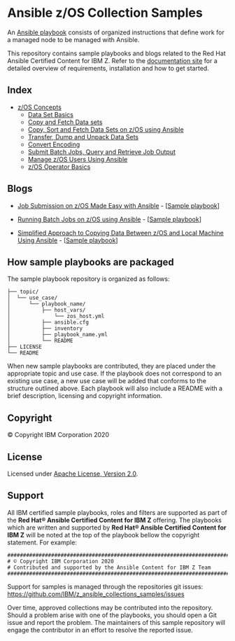 # Ansible z/OS Collection Samples

An [Ansible playbook](https://docs.ansible.com/ansible/latest/user_guide/playbooks_intro.html#playbooks-intro)
consists of organized instructions that define work for a managed node to be
managed with Ansible.

This repository contains sample playbooks and blogs related to the Red Hat Ansible Certified Content for IBM Z.
Refer to the [documentation site](https://ibm.github.io/z_ansible_collections_doc/index.html) for a detailed overview of requirements,
installation and how to get started.

## Index

* [z/OS Concepts](https://github.com/IBM/z_ansible_collections_samples/ibm_zos_core)
   * [Data Set Basics](https://github.com/IBM/z_ansible_collections_samples/tree/master/zos_concepts/data_sets/data_set_basics)
   * [Copy and Fetch Data sets](https://github.com/IBM/z_ansible_collections_samples/tree/master/zos_concepts/data_transfer/copy_fetch_data_set)
   * [Copy, Sort and Fetch Data Sets on z/OS using Ansible](https://github.com/IBM/z_ansible_collections_samples/tree/master/zos_concepts/data_transfer/copy_sort_fetch)
   * [Transfer, Dump and Unpack Data Sets](https://github.com/IBM/z_ansible_collections_samples/tree/master/zos_concepts/data_transfer/dump_pack_ftp_unpack_restore)
   * [Convert Encoding](https://github.com/IBM/z_ansible_collections_samples/tree/master/zos_concepts/encoding/convert_encoding)
   * [Submit Batch Jobs, Query and Retrieve Job Output](https://github.com/IBM/z_ansible_collections_samples/tree/master/zos_concepts/jobs/submit_query_retrieve)
   * [Manage z/OS Users Using Ansible](https://github.com/IBM/z_ansible_collections_samples/tree/master/zos_concepts/user_management/add_remove_user)
   * [z/OS Operator Basics](https://github.com/IBM/z_ansible_collections_samples/tree/master/zos_concepts/zos_operator/zos_operator_basics)


## Blogs

* [Job Submission on z/OS Made Easy with Ansible](https://community.ibm.com/community/user/ibmz-and-linuxone/blogs/asif-mahmud1/2020/06/10/job-submission-on-zos-made-easy-with-ansible) - \[[Sample playbook](https://github.com/IBM/z_ansible_collections_samples/tree/master/zos_concepts/jobs/submit_query_retrieve)\]

* [Running Batch Jobs on z/OS using Ansible](https://community.ibm.com/community/user/ibmz-and-linuxone/blogs/asif-mahmud1/2020/08/04/how-to-run-batch-jobs-on-zos-without-jcl-using-ans) - \[[Sample playbook](https://github.com/IBM/z_ansible_collections_samples/tree/master/zos_concepts/data_transfer/copy_sort_fetch)\]

* [Simplified Approach to Copying Data Between z/OS and Local Machine Using Ansible](https://community.ibm.com/community/user/ibmz-and-linuxone/blogs/asif-mahmud1/2020/06/11/simplified-approach-to-copying-data-between-zos-an) - \[[Sample playbook](https://github.com/IBM/z_ansible_collections_samples/tree/master/zos_concepts/data_transfer/copy_fetch_data_set)\]


## How sample playbooks are packaged

The sample playbook repository is organized as follows:

    ├── topic/
    │  └── use_case/
    │      └── playbook_name/
    │          ├── host_vars/
    │              └── zos_host.yml
    │          ├── ansible.cfg
    │          ├── inventory
    │          ├── playbook_name.yml
    │          └── README
    ├── LICENSE
    └── README


When new sample playbooks are contributed, they are placed under the appropriate topic and use case.
If the playbook does not correspond to an existing use case, a new use case will be added that conforms to the
structure outlined above.
Each playbook will also include a README with a brief description, licensing and copyright information.

## Copyright

© Copyright IBM Corporation 2020

## License

Licensed under [Apache License,
Version 2.0](https://opensource.org/licenses/Apache-2.0).

## Support

All IBM certified sample playbooks, roles and filters are supported as part of
the **Red Hat® Ansible Certified Content for IBM Z** offering. The playbooks
which are written and supported by
**Red Hat® Ansible Certified Content for IBM Z** will
be noted at the top of the playbook bellow the copyright statement. For example:

``` {.yaml}
###############################################################################
# © Copyright IBM Corporation 2020
# Contributed and supported by the Ansible Content for IBM Z Team
###############################################################################
```

Support for samples is managed through the repositories git issues:
https://github.com/IBM/z_ansible_collections_samples/issues

Over time, approved collections may be contributed into the repository. Should
a problem arise with one of the playbooks, you should open a Git issue and
report the problem. The maintainers of this sample repository will engage the
contributor in an effort to resolve the reported issue.
